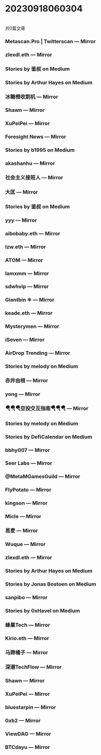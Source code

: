 <h1>20230918060304</h1><br/>共0篇文章


###  Metascan.Pro | Twitterscan — Mirror









###  zlexdl.eth — Mirror







###  Stories by 鉴叔 on Medium









###  Stories by Arthur Hayes on Medium











###  冰糖橙收割机 — Mirror











###  Shawn — Mirror







###  XuPeiPei — Mirror









###  Foresight News — Mirror









###  Stories by b1995 on Medium













###  akashanhu — Mirror

















###  社会主义接班人 — Mirror











###  大匡 — Mirror







###  Stories by 鉴叔 on Medium









###  yyy — Mirror







###  aibobaby.eth — Mirror











###  lzw.eth — Mirror















###  ATOM — Mirror













###  Iamxmm — Mirror













###  sdwhvip — Mirror









###  Giantbin ⚛ — Mirror

















###  keade.eth — Mirror













###  Mysterymen — Mirror











###  iSeven — Mirror













###  AirDrop Trending — Mirror









###  Stories by melody on Medium











###  赤井由根 — Mirror









###  yong — Mirror











###  🪂🪂🪂空投交互指南🪂🪂🪂 — Mirror







###  Stories by melody on Medium







###  Stories by DefiCalendar on Medium















###  bbhy007 — Mirror











###  Seer Labs — Mirror













###  @MetaMGamesGuild — Mirror











###  FlyPotato — Mirror

















###  kingson — Mirror





















###  Micle — Mirror













###  易麦 — Mirror











###  Wuque — Mirror

















###  zlexdl.eth — Mirror







###  Stories by Arthur Hayes on Medium









###  Stories by Jonas Bostoen on Medium









###  sanpibo — Mirror







###  Stories by 0xHavel on Medium









###  蜂巢Tech — Mirror















###  Kirio.eth — Mirror











###  马蹄橘子 — Mirror







###  深潮TechFlow — Mirror



















###  Shawn — Mirror







###  XuPeiPei — Mirror











###  bluestarpin — Mirror









###  0xb2 — Mirror



















###  ViewDAO — Mirror







###  BTCdayu — Mirror





